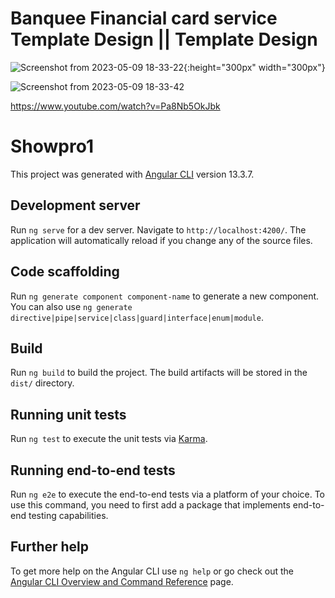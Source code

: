 
#  Banquee Financial card service Template Design || Template Design

![Screenshot from 2023-05-09 18-33-22](https://github.com/Ajaykumaraw/banquee/assets/108172914/5df11ee8-47a7-4e20-8674-bb895a5a0213){:height="300px" width="300px"}

![Screenshot from 2023-05-09 18-33-42](https://github.com/Ajaykumaraw/banquee/assets/108172914/e911d0c3-9af4-4ff3-92fd-659b094b0293)


https://www.youtube.com/watch?v=Pa8Nb5OkJbk



# Showpro1

This project was generated with [Angular CLI](https://github.com/angular/angular-cli) version 13.3.7.

## Development server

Run `ng serve` for a dev server. Navigate to `http://localhost:4200/`. The application will automatically reload if you change any of the source files.

## Code scaffolding

Run `ng generate component component-name` to generate a new component. You can also use `ng generate directive|pipe|service|class|guard|interface|enum|module`.

## Build

Run `ng build` to build the project. The build artifacts will be stored in the `dist/` directory.

## Running unit tests

Run `ng test` to execute the unit tests via [Karma](https://karma-runner.github.io).

## Running end-to-end tests

Run `ng e2e` to execute the end-to-end tests via a platform of your choice. To use this command, you need to first add a package that implements end-to-end testing capabilities.

## Further help

To get more help on the Angular CLI use `ng help` or go check out the [Angular CLI Overview and Command Reference](https://angular.io/cli) page.
